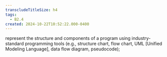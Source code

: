```yaml
---
transcludeTitleSize: h4
tags:
  - B2.4
created: 2024-10-22T10:52:22.000-0400
---
```

represent the structure and components of a program using industry-standard programming tools (e.g., structure chart, flow chart, UML \[Unified Modeling Language\], data flow diagram, pseudocode);